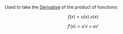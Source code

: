 Used to take the [Derivative](/post/derivative) of the product of functions:

$$
 f(x) = u(x).v(x)
$$


$$
f'(x) = u'v + uv'
$$